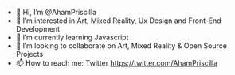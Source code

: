 - 👋 Hi, I’m @AhamPriscilla
- 👀 I’m interested in Art, Mixed Reality, Ux Design and Front-End Development
- 🌱 I’m currently learning Javascript
- 💞️ I’m looking to collaborate on Art, Mixed Reality & Open Source Projects
- 📫 How to reach me: Twitter https://twitter.com/AhamPriscilla

<!---
AhamPriscilla/AhamPriscilla is a ✨ special ✨ repository because its `README.md` (this file) appears on your GitHub profile.
You can click the Preview link to take a look at your changes.
--->

